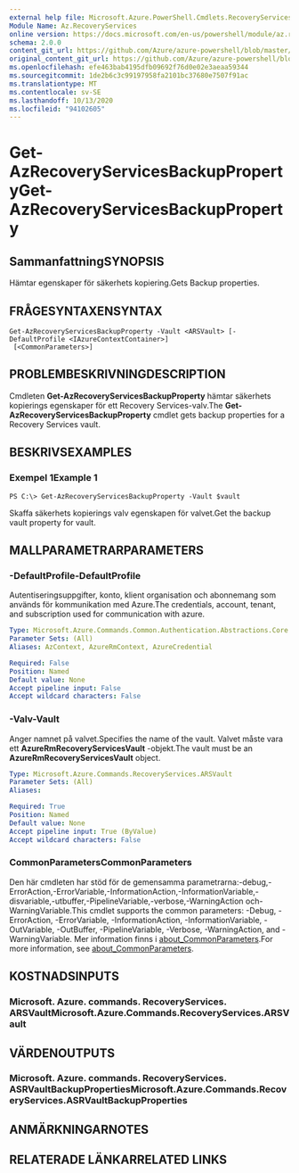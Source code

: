```yaml
---
external help file: Microsoft.Azure.PowerShell.Cmdlets.RecoveryServices.dll-Help.xml
Module Name: Az.RecoveryServices
online version: https://docs.microsoft.com/en-us/powershell/module/az.recoveryservices/get-azrecoveryservicesbackupproperty
schema: 2.0.0
content_git_url: https://github.com/Azure/azure-powershell/blob/master/src/RecoveryServices/RecoveryServices/help/Get-AzRecoveryServicesBackupProperty.md
original_content_git_url: https://github.com/Azure/azure-powershell/blob/master/src/RecoveryServices/RecoveryServices/help/Get-AzRecoveryServicesBackupProperty.md
ms.openlocfilehash: efe463bab4195dfb09692f76d0e02e3aeaa59344
ms.sourcegitcommit: 1de2b6c3c99197958fa2101bc37680e7507f91ac
ms.translationtype: MT
ms.contentlocale: sv-SE
ms.lasthandoff: 10/13/2020
ms.locfileid: "94102605"
---
```

# <span data-ttu-id="27e49-101">Get-AzRecoveryServicesBackupProperty</span><span class="sxs-lookup"><span data-stu-id="27e49-101">Get-AzRecoveryServicesBackupProperty</span></span>

## <span data-ttu-id="27e49-102">Sammanfattning</span><span class="sxs-lookup"><span data-stu-id="27e49-102">SYNOPSIS</span></span>
<span data-ttu-id="27e49-103">Hämtar egenskaper för säkerhets kopiering.</span><span class="sxs-lookup"><span data-stu-id="27e49-103">Gets Backup properties.</span></span>

## <span data-ttu-id="27e49-104">FRÅGESYNTAXEN</span><span class="sxs-lookup"><span data-stu-id="27e49-104">SYNTAX</span></span>

```
Get-AzRecoveryServicesBackupProperty -Vault <ARSVault> [-DefaultProfile <IAzureContextContainer>]
 [<CommonParameters>]
```

## <span data-ttu-id="27e49-105">PROBLEMBESKRIVNING</span><span class="sxs-lookup"><span data-stu-id="27e49-105">DESCRIPTION</span></span>
<span data-ttu-id="27e49-106">Cmdleten **Get-AzRecoveryServicesBackupProperty** hämtar säkerhets kopierings egenskaper för ett Recovery Services-valv.</span><span class="sxs-lookup"><span data-stu-id="27e49-106">The **Get-AzRecoveryServicesBackupProperty** cmdlet gets backup properties for a Recovery Services vault.</span></span>

## <span data-ttu-id="27e49-107">BESKRIVS</span><span class="sxs-lookup"><span data-stu-id="27e49-107">EXAMPLES</span></span>

### <span data-ttu-id="27e49-108">Exempel 1</span><span class="sxs-lookup"><span data-stu-id="27e49-108">Example 1</span></span>
```
PS C:\> Get-AzRecoveryServicesBackupProperty -Vault $vault
```

<span data-ttu-id="27e49-109">Skaffa säkerhets kopierings valv egenskapen för valvet.</span><span class="sxs-lookup"><span data-stu-id="27e49-109">Get the backup vault property for vault.</span></span>

## <span data-ttu-id="27e49-110">MALLPARAMETRAR</span><span class="sxs-lookup"><span data-stu-id="27e49-110">PARAMETERS</span></span>

### <span data-ttu-id="27e49-111">-DefaultProfile</span><span class="sxs-lookup"><span data-stu-id="27e49-111">-DefaultProfile</span></span>
<span data-ttu-id="27e49-112">Autentiseringsuppgifter, konto, klient organisation och abonnemang som används för kommunikation med Azure.</span><span class="sxs-lookup"><span data-stu-id="27e49-112">The credentials, account, tenant, and subscription used for communication with azure.</span></span>

```yaml
Type: Microsoft.Azure.Commands.Common.Authentication.Abstractions.Core.IAzureContextContainer
Parameter Sets: (All)
Aliases: AzContext, AzureRmContext, AzureCredential

Required: False
Position: Named
Default value: None
Accept pipeline input: False
Accept wildcard characters: False
```

### <span data-ttu-id="27e49-113">-Valv</span><span class="sxs-lookup"><span data-stu-id="27e49-113">-Vault</span></span>
<span data-ttu-id="27e49-114">Anger namnet på valvet.</span><span class="sxs-lookup"><span data-stu-id="27e49-114">Specifies the name of the vault.</span></span>
<span data-ttu-id="27e49-115">Valvet måste vara ett **AzureRmRecoveryServicesVault** -objekt.</span><span class="sxs-lookup"><span data-stu-id="27e49-115">The vault must be an **AzureRmRecoveryServicesVault** object.</span></span>

```yaml
Type: Microsoft.Azure.Commands.RecoveryServices.ARSVault
Parameter Sets: (All)
Aliases:

Required: True
Position: Named
Default value: None
Accept pipeline input: True (ByValue)
Accept wildcard characters: False
```

### <span data-ttu-id="27e49-116">CommonParameters</span><span class="sxs-lookup"><span data-stu-id="27e49-116">CommonParameters</span></span>
<span data-ttu-id="27e49-117">Den här cmdleten har stöd för de gemensamma parametrarna:-debug,-ErrorAction,-ErrorVariable,-InformationAction,-InformationVariable,-disvariable,-utbuffer,-PipelineVariable,-verbose,-WarningAction och-WarningVariable.</span><span class="sxs-lookup"><span data-stu-id="27e49-117">This cmdlet supports the common parameters: -Debug, -ErrorAction, -ErrorVariable, -InformationAction, -InformationVariable, -OutVariable, -OutBuffer, -PipelineVariable, -Verbose, -WarningAction, and -WarningVariable.</span></span> <span data-ttu-id="27e49-118">Mer information finns i [about_CommonParameters](http://go.microsoft.com/fwlink/?LinkID=113216).</span><span class="sxs-lookup"><span data-stu-id="27e49-118">For more information, see [about_CommonParameters](http://go.microsoft.com/fwlink/?LinkID=113216).</span></span>

## <span data-ttu-id="27e49-119">KOSTNADS</span><span class="sxs-lookup"><span data-stu-id="27e49-119">INPUTS</span></span>

### <span data-ttu-id="27e49-120">Microsoft. Azure. commands. RecoveryServices. ARSVault</span><span class="sxs-lookup"><span data-stu-id="27e49-120">Microsoft.Azure.Commands.RecoveryServices.ARSVault</span></span>

## <span data-ttu-id="27e49-121">VÄRDEN</span><span class="sxs-lookup"><span data-stu-id="27e49-121">OUTPUTS</span></span>

### <span data-ttu-id="27e49-122">Microsoft. Azure. commands. RecoveryServices. ASRVaultBackupProperties</span><span class="sxs-lookup"><span data-stu-id="27e49-122">Microsoft.Azure.Commands.RecoveryServices.ASRVaultBackupProperties</span></span>

## <span data-ttu-id="27e49-123">ANMÄRKNINGAR</span><span class="sxs-lookup"><span data-stu-id="27e49-123">NOTES</span></span>

## <span data-ttu-id="27e49-124">RELATERADE LÄNKAR</span><span class="sxs-lookup"><span data-stu-id="27e49-124">RELATED LINKS</span></span>
